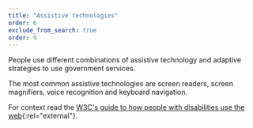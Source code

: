 ```yaml
---
title: "Assistive technologies"
order: 6
exclude_from_search: true
order: 9
---
```


People use different combinations of assistive technology and adaptive strategies to use government services.

The most common assistive technologies are screen readers, screen magnifiers, voice recognition and keyboard navigation.

For context read the [W3C's guide to how people with disabilities use the web](https://www.w3.org/WAI/intro/people-use-web/){:rel="external"}.
